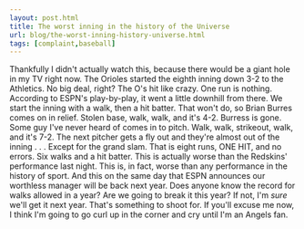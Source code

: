 ```yaml
---
layout: post.html
title: The worst inning in the history of the Universe
url: blog/the-worst-inning-history-universe.html
tags: [complaint,baseball]
---
```

Thankfully I didn't actually watch this, because there would be a giant hole in my TV right now. The Orioles started the eighth inning down 3-2 to the Athletics. No big deal, right? The O's hit like crazy. One run is nothing. According to ESPN's play-by-play, it went a little downhill from there. We start the inning with a walk, then a hit batter. That won't do, so Brian Burres comes on in relief. Stolen base, walk, walk, and it's 4-2. Burress is gone. Some guy I've never heard of comes in to pitch. Walk, walk, strikeout, walk, and it's 7-2. The next pitcher gets a fly out and they're almost out of the inning . . . Except for the grand slam. That is eight runs, ONE HIT, and no errors. Six walks and a hit batter. This is actually worse than the Redskins' performance last night. This is, in fact, worse than any performance in the history of sport. And this on the same day that ESPN announces our worthless manager will be back next year. Does anyone know the record for walks allowed in a year? Are we going to break it this year? If not, I'm _sure_ we'll get it next year. That's something to shoot for. If you'll excuse me now, I think I'm going to go curl up in the corner and cry until I'm an Angels fan.

